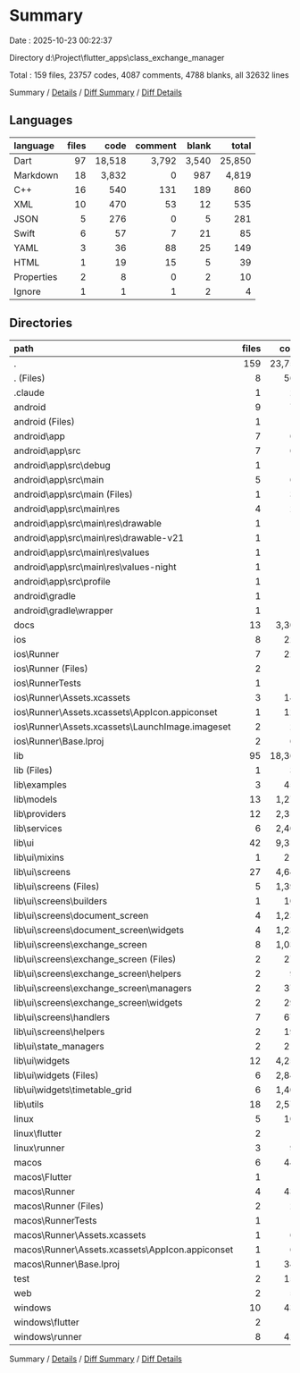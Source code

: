 # Summary

Date : 2025-10-23 00:22:37

Directory d:\\Project\\flutter_apps\\class_exchange_manager

Total : 159 files,  23757 codes, 4087 comments, 4788 blanks, all 32632 lines

Summary / [Details](details.md) / [Diff Summary](diff.md) / [Diff Details](diff-details.md)

## Languages
| language | files | code | comment | blank | total |
| :--- | ---: | ---: | ---: | ---: | ---: |
| Dart | 97 | 18,518 | 3,792 | 3,540 | 25,850 |
| Markdown | 18 | 3,832 | 0 | 987 | 4,819 |
| C++ | 16 | 540 | 131 | 189 | 860 |
| XML | 10 | 470 | 53 | 12 | 535 |
| JSON | 5 | 276 | 0 | 5 | 281 |
| Swift | 6 | 57 | 7 | 21 | 85 |
| YAML | 3 | 36 | 88 | 25 | 149 |
| HTML | 1 | 19 | 15 | 5 | 39 |
| Properties | 2 | 8 | 0 | 2 | 10 |
| Ignore | 1 | 1 | 1 | 2 | 4 |

## Directories
| path | files | code | comment | blank | total |
| :--- | ---: | ---: | ---: | ---: | ---: |
| . | 159 | 23,757 | 4,087 | 4,788 | 32,632 |
| . (Files) | 8 | 562 | 89 | 178 | 829 |
| .claude | 1 | 28 | 0 | 1 | 29 |
| android | 9 | 74 | 51 | 11 | 136 |
| android (Files) | 1 | 3 | 0 | 1 | 4 |
| android\\app | 7 | 66 | 51 | 9 | 126 |
| android\\app\\src | 7 | 66 | 51 | 9 | 126 |
| android\\app\\src\\debug | 1 | 3 | 4 | 1 | 8 |
| android\\app\\src\\main | 5 | 60 | 43 | 7 | 110 |
| android\\app\\src\\main (Files) | 1 | 34 | 11 | 1 | 46 |
| android\\app\\src\\main\\res | 4 | 26 | 32 | 6 | 64 |
| android\\app\\src\\main\\res\\drawable | 1 | 4 | 7 | 2 | 13 |
| android\\app\\src\\main\\res\\drawable-v21 | 1 | 4 | 7 | 2 | 13 |
| android\\app\\src\\main\\res\\values | 1 | 9 | 9 | 1 | 19 |
| android\\app\\src\\main\\res\\values-night | 1 | 9 | 9 | 1 | 19 |
| android\\app\\src\\profile | 1 | 3 | 4 | 1 | 8 |
| android\\gradle | 1 | 5 | 0 | 1 | 6 |
| android\\gradle\\wrapper | 1 | 5 | 0 | 1 | 6 |
| docs | 13 | 3,304 | 0 | 834 | 4,138 |
| ios | 8 | 229 | 4 | 13 | 246 |
| ios\\Runner | 7 | 222 | 2 | 9 | 233 |
| ios\\Runner (Files) | 2 | 13 | 0 | 3 | 16 |
| ios\\RunnerTests | 1 | 7 | 2 | 4 | 13 |
| ios\\Runner\\Assets.xcassets | 3 | 148 | 0 | 4 | 152 |
| ios\\Runner\\Assets.xcassets\\AppIcon.appiconset | 1 | 122 | 0 | 1 | 123 |
| ios\\Runner\\Assets.xcassets\\LaunchImage.imageset | 2 | 26 | 0 | 3 | 29 |
| ios\\Runner\\Base.lproj | 2 | 61 | 2 | 2 | 65 |
| lib | 95 | 18,364 | 3,768 | 3,494 | 25,626 |
| lib (Files) | 1 | 34 | 2 | 5 | 41 |
| lib\\examples | 3 | 455 | 58 | 64 | 577 |
| lib\\models | 13 | 1,271 | 257 | 263 | 1,791 |
| lib\\providers | 12 | 2,312 | 564 | 480 | 3,356 |
| lib\\services | 6 | 2,405 | 766 | 559 | 3,730 |
| lib\\ui | 42 | 9,316 | 1,551 | 1,610 | 12,477 |
| lib\\ui\\mixins | 1 | 213 | 61 | 63 | 337 |
| lib\\ui\\screens | 27 | 4,643 | 709 | 831 | 6,183 |
| lib\\ui\\screens (Files) | 5 | 1,390 | 263 | 302 | 1,955 |
| lib\\ui\\screens\\builders | 1 | 107 | 13 | 14 | 134 |
| lib\\ui\\screens\\document_screen | 4 | 1,239 | 76 | 109 | 1,424 |
| lib\\ui\\screens\\document_screen\\widgets | 4 | 1,239 | 76 | 109 | 1,424 |
| lib\\ui\\screens\\exchange_screen | 8 | 1,037 | 192 | 211 | 1,440 |
| lib\\ui\\screens\\exchange_screen (Files) | 2 | 270 | 49 | 72 | 391 |
| lib\\ui\\screens\\exchange_screen\\helpers | 2 | 96 | 12 | 13 | 121 |
| lib\\ui\\screens\\exchange_screen\\managers | 2 | 375 | 112 | 91 | 578 |
| lib\\ui\\screens\\exchange_screen\\widgets | 2 | 296 | 19 | 35 | 350 |
| lib\\ui\\screens\\handlers | 7 | 677 | 132 | 154 | 963 |
| lib\\ui\\screens\\helpers | 2 | 193 | 33 | 41 | 267 |
| lib\\ui\\state_managers | 2 | 210 | 53 | 45 | 308 |
| lib\\ui\\widgets | 12 | 4,250 | 728 | 671 | 5,649 |
| lib\\ui\\widgets (Files) | 6 | 2,844 | 401 | 394 | 3,639 |
| lib\\ui\\widgets\\timetable_grid | 6 | 1,406 | 327 | 277 | 2,010 |
| lib\\utils | 18 | 2,571 | 570 | 513 | 3,654 |
| linux | 5 | 103 | 37 | 45 | 185 |
| linux\\flutter | 2 | 8 | 9 | 11 | 28 |
| linux\\runner | 3 | 95 | 28 | 34 | 157 |
| macos | 6 | 449 | 5 | 17 | 471 |
| macos\\Flutter | 1 | 8 | 3 | 4 | 15 |
| macos\\Runner | 4 | 434 | 0 | 9 | 443 |
| macos\\Runner (Files) | 2 | 23 | 0 | 7 | 30 |
| macos\\RunnerTests | 1 | 7 | 2 | 4 | 13 |
| macos\\Runner\\Assets.xcassets | 1 | 68 | 0 | 1 | 69 |
| macos\\Runner\\Assets.xcassets\\AppIcon.appiconset | 1 | 68 | 0 | 1 | 69 |
| macos\\Runner\\Base.lproj | 1 | 343 | 0 | 1 | 344 |
| test | 2 | 154 | 24 | 46 | 224 |
| web | 2 | 54 | 15 | 6 | 75 |
| windows | 10 | 436 | 94 | 143 | 673 |
| windows\\flutter | 2 | 8 | 9 | 11 | 28 |
| windows\\runner | 8 | 428 | 85 | 132 | 645 |

Summary / [Details](details.md) / [Diff Summary](diff.md) / [Diff Details](diff-details.md)